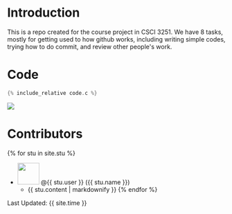 # Introduction
This is a repo created for the course project in CSCI 3251. We have 8 tasks, mostly for getting used to how github works, including writing simple codes, trying how to do commit, and review other people's work.
# Code
```c
{% include_relative code.c %} 
```
![](https://github.com/csci3251-2020/project-team-n/workflows/group-n-code/badge.svg)
# Contributors

{% for stu in site.stu %}
  * <img src="{{ stu.image }}" style="width: 50px; height: 50px"> @{{ stu.user }} ({{ stu.name }})
    * {{ stu.content | markdownify }}
{% endfor %}

Last Updated: {{ site.time }}
